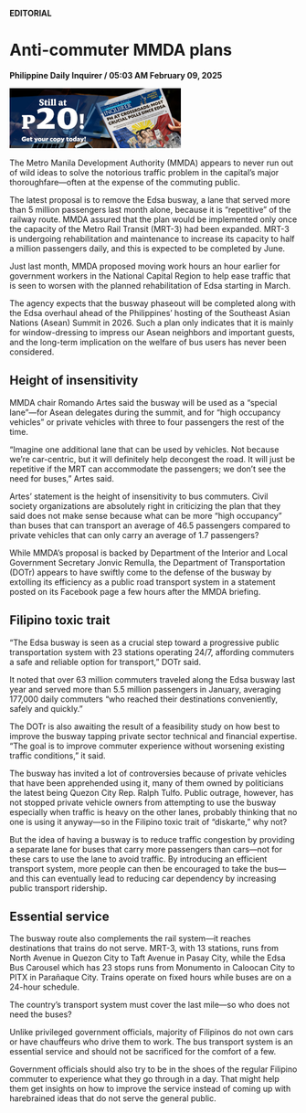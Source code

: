 **EDITORIAL**

# Anti-commuter MMDA plans

****Philippine Daily Inquirer / 05:03 AM February 09, 2025****

![Image](https://raw.githubusercontent.com/github-jl14/scrapy_api/refs/heads/main/images/editorial02092025.png)

The Metro Manila Development Authority (MMDA) appears to never run out of wild ideas to solve the notorious traffic problem in the capital’s major thoroughfare—often at the expense of the commuting public.

The latest proposal is to remove the Edsa busway, a lane that served more than 5 million passengers last month alone, because it is “repetitive” of the railway route. MMDA assured that the plan would be implemented only once the capacity of the Metro Rail Transit (MRT-3) had been expanded. MRT-3 is undergoing rehabilitation and maintenance to increase its capacity to half a million passengers daily, and this is expected to be completed by June.

Just last month, MMDA proposed moving work hours an hour earlier for government workers in the National Capital Region to help ease traffic that is seen to worsen with the planned rehabilitation of Edsa starting in March.

The agency expects that the busway phaseout will be completed along with the Edsa overhaul ahead of the Philippines’ hosting of the Southeast Asian Nations (Asean) Summit in 2026. Such a plan only indicates that it is mainly for window-dressing to impress our Asean neighbors and important guests, and the long-term implication on the welfare of bus users has never been considered.

## Height of insensitivity

MMDA chair Romando Artes said the busway will be used as a “special lane”—for Asean delegates during the summit, and for “high occupancy vehicles” or private vehicles with three to four passengers the rest of the time.

“Imagine one additional lane that can be used by vehicles. Not because we’re car-centric, but it will definitely help decongest the road. It will just be repetitive if the MRT can accommodate the passengers; we don’t see the need for buses,” Artes said.

Artes’ statement is the height of insensitivity to bus commuters. Civil society organizations are absolutely right in criticizing the plan that they said does not make sense because what can be more “high occupancy” than buses that can transport an average of 46.5 passengers compared to private vehicles that can only carry an average of 1.7 passengers?

While MMDA’s proposal is backed by Department of the Interior and Local Government Secretary Jonvic Remulla, the Department of Transportation (DOTr) appears to have swiftly come to the defense of the busway by extolling its efficiency as a public road transport system in a statement posted on its Facebook page a few hours after the MMDA briefing.

## Filipino toxic trait

“The Edsa busway is seen as a crucial step toward a progressive public transportation system with 23 stations operating 24/7, affording commuters a safe and reliable option for transport,” DOTr said.

It noted that over 63 million commuters traveled along the Edsa busway last year and served more than 5.5 million passengers in January, averaging 177,000 daily commuters “who reached their destinations conveniently, safely and quickly.”

The DOTr is also awaiting the result of a feasibility study on how best to improve the busway tapping private sector technical and financial expertise. “The goal is to improve commuter experience without worsening existing traffic conditions,” it said.

The busway has invited a lot of controversies because of private vehicles that have been apprehended using it, many of them owned by politicians the latest being Quezon City Rep. Ralph Tulfo. Public outrage, however, has not stopped private vehicle owners from attempting to use the busway especially when traffic is heavy on the other lanes, probably thinking that no one is using it anyway—so in the Filipino toxic trait of “diskarte,” why not?

But the idea of having a busway is to reduce traffic congestion by providing a separate lane for buses that carry more passengers than cars—not for these cars to use the lane to avoid traffic. By introducing an efficient transport system, more people can then be encouraged to take the bus—and this can eventually lead to reducing car dependency by increasing public transport ridership.

## Essential service

The busway route also complements the rail system—it reaches destinations that trains do not serve. MRT-3, with 13 stations, runs from North Avenue in Quezon City to Taft Avenue in Pasay City, while the Edsa Bus Carousel which has 23 stops runs from Monumento in Caloocan City to PITX in Parañaque City. Trains operate on fixed hours while buses are on a 24-hour schedule.

The country’s transport system must cover the last mile—so who does not need the buses?

Unlike privileged government officials, majority of Filipinos do not own cars or have chauffeurs who drive them to work. The bus transport system is an essential service and should not be sacrificed for the comfort of a few.

Government officials should also try to be in the shoes of the regular Filipino commuter to experience what they go through in a day. That might help them get insights on how to improve the service instead of coming up with harebrained ideas that do not serve the general public.